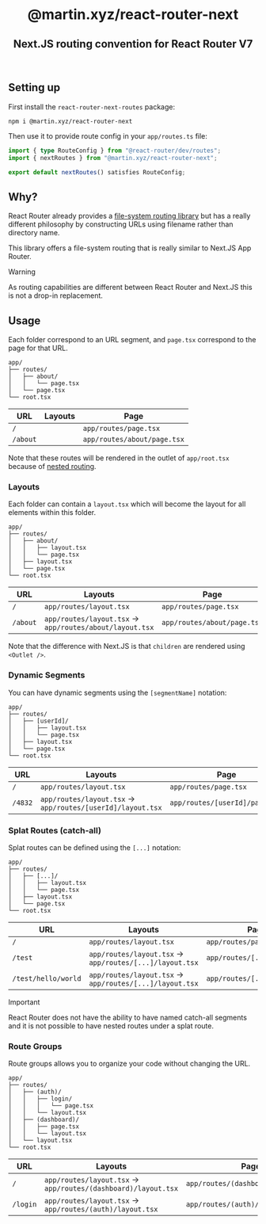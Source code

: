 <div align="center">
  
# @martin.xyz/react-router-next

## Next.JS routing convention for React Router V7

<br/>
</div>

## Setting up

First install the `react-router-next-routes` package:

```
npm i @martin.xyz/react-router-next
```

Then use it to provide route config in your `app/routes.ts` file:

```ts
import { type RouteConfig } from "@react-router/dev/routes";
import { nextRoutes } from "@martin.xyz/react-router-next";

export default nextRoutes() satisfies RouteConfig;
```

## Why?

React Router already provides a [file-system routing library](https://github.com/remix-run/react-router/tree/main/packages/react-router-fs-routes) but has a really different philosophy by constructing URLs using filename rather than directory name.

This library offers a file-system routing that is really similar to Next.JS App Router.

> [!WARNING]
> As routing capabilities are different between React Router and Next.JS this is not a drop-in replacement.

## Usage

Each folder correspond to an URL segment, and `page.tsx` correspond to the page for that URL.

```ascii
app/
├── routes/
│   ├── about/
│   │   └── page.tsx
│   └── page.tsx
└── root.tsx
```

| URL      | Layouts | Page                        |
| -------- | ------- | --------------------------- |
| `/`      |         | `app/routes/page.tsx`       |
| `/about` |         | `app/routes/about/page.tsx` |

Note that these routes will be rendered in the outlet of `app/root.tsx` because of [nested routing](https://reactrouter.com/start/framework/routing#nested-routes).

### Layouts

Each folder can contain a `layout.tsx` which will become the layout for all elements within this folder.

```ascii
app/
├── routes/
│   ├── about/
│   │   ├── layout.tsx
│   │   └── page.tsx
│   ├── layout.tsx
│   └── page.tsx
└── root.tsx
```

| URL      | Layouts                                                  | Page                        |
| -------- | -------------------------------------------------------- | --------------------------- |
| `/`      | `app/routes/layout.tsx`                                  | `app/routes/page.tsx`       |
| `/about` | `app/routes/layout.tsx` -> `app/routes/about/layout.tsx` | `app/routes/about/page.tsx` |

Note that the difference with Next.JS is that `children` are rendered using `<Outlet />`.

### Dynamic Segments

You can have dynamic segments using the `[segmentName]` notation:

```ascii
app/
├── routes/
│   ├── [userId]/
│   │   ├── layout.tsx
│   │   └── page.tsx
│   ├── layout.tsx
│   └── page.tsx
└── root.tsx
```

| URL     | Layouts                                                     | Page                           |
| ------- | ----------------------------------------------------------- | ------------------------------ |
| `/`     | `app/routes/layout.tsx`                                     | `app/routes/page.tsx`          |
| `/4832` | `app/routes/layout.tsx` -> `app/routes/[userId]/layout.tsx` | `app/routes/[userId]/page.tsx` |

### Splat Routes (catch-all)

Splat routes can be defined using the `[...]` notation:

```ascii
app/
├── routes/
│   ├── [...]/
│   │   ├── layout.tsx
│   │   └── page.tsx
│   ├── layout.tsx
│   └── page.tsx
└── root.tsx
```

| URL                 | Layouts                                                  | Page                        |
| ------------------- | -------------------------------------------------------- | --------------------------- |
| `/`                 | `app/routes/layout.tsx`                                  | `app/routes/page.tsx`       |
| `/test`             | `app/routes/layout.tsx` -> `app/routes/[...]/layout.tsx` | `app/routes/[...]/page.tsx` |
| `/test/hello/world` | `app/routes/layout.tsx` -> `app/routes/[...]/layout.tsx` | `app/routes/[...]/page.tsx` |

> [!IMPORTANT]
> React Router does not have the ability to have named catch-all segments and it is not possible to have nested routes under a splat route.

### Route Groups

Route groups allows you to organize your code without changing the URL.

```ascii
app/
├── routes/
│   ├── (auth)/
│   │   ├── login/
│   │   │   └── page.tsx
│   │   └── layout.tsx
│   ├── (dashboard)/
│   │   ├── page.tsx
│   │   └── layout.tsx
│   └── layout.tsx
└── root.tsx
```

| URL      | Layouts                                                        | Page                               |
| -------- | -------------------------------------------------------------- | ---------------------------------- |
| `/`      | `app/routes/layout.tsx` -> `app/routes/(dashboard)/layout.tsx` | `app/routes/(dashboard)/page.tsx`  |
| `/login` | `app/routes/layout.tsx` -> `app/routes/(auth)/layout.tsx`      | `app/routes/(auth)/login/page.tsx` |
